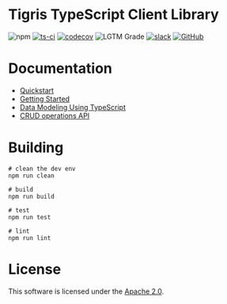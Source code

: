 # Tigris TypeScript Client Library

![npm](https://img.shields.io/npm/v/@tigrisdata/core)
[![ts-ci](https://github.com/tigrisdata/tigris-client-ts/actions/workflows/ts-ci.yml/badge.svg?branch=main)](https://github.com/tigrisdata/tigris-client-ts/actions/workflows/ts-ci.yml)
[![codecov](https://codecov.io/gh/tigrisdata/tigris-client-ts/branch/main/graph/badge.svg)](https://codecov.io/gh/tigrisdata/tigris-client-ts)
![LGTM Grade](https://img.shields.io/lgtm/grade/javascript/github/tigrisdata/tigris-client-ts)
[![slack](https://img.shields.io/badge/slack-tigrisdata-34D058.svg?logo=slack)](https://tigrisdata.slack.com)
[![GitHub](https://img.shields.io/github/license/tigrisdata/tigris-client-ts)](https://github.com/tigrisdata/tigris-client-ts/blob/main/LICENSE)

# Documentation
- [Quickstart](https://docs.tigrisdata.com/quickstart)
- [Getting Started](https://docs.tigrisdata.com/typescript/getting-started)
- [Data Modeling Using TypeScript](https://docs.tigrisdata.com/typescript/datamodel/overview)
- [CRUD operations API](https://docs.tigrisdata.com/typescript/crud)

# Building
```
# clean the dev env
npm run clean

# build
npm run build

# test
npm run test

# lint
npm run lint
```

# License

This software is licensed under the [Apache 2.0](LICENSE).
